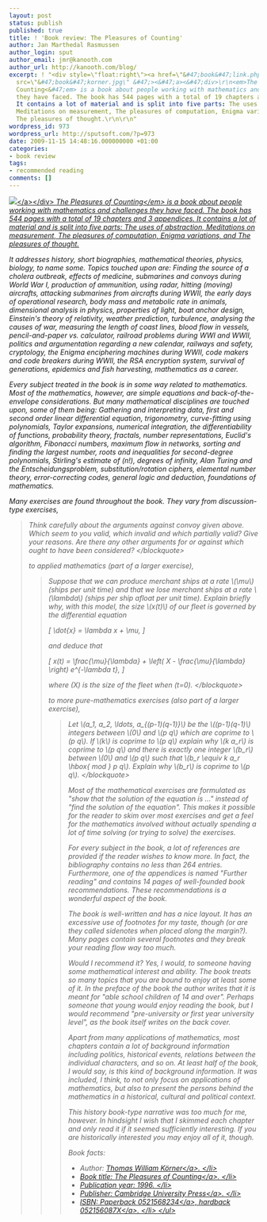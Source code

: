 ```yaml
---
layout: post
status: publish
published: true
title: ! 'Book review: The Pleasures of Counting'
author: Jan Marthedal Rasmussen
author_login: sput
author_email: jmr@kanooth.com
author_url: http://kanooth.com/blog/
excerpt: ! "<div style=\"float:right\"><a href=\"&#47;book&#47;link.php?id=korner\"><img
  src=\"&#47;book&#47;korner.jpg\" &#47;><&#47;a><&#47;div>\r\n<em>The Pleasures of
  Counting<&#47;em> is a book about people working with mathematics and challenges
  they have faced. The book has 544 pages with a total of 19 chapters and 3 appendices.
  It contains a lot of material and is split into five parts: The uses of abstraction,
  Meditations on measurement, The pleasures of computation, Enigma variations, and
  The pleasures of thought.\r\n\r\n"
wordpress_id: 973
wordpress_url: http://sputsoft.com/?p=973
date: 2009-11-15 14:48:16.000000000 +01:00
categories:
- book review
tags:
- recommended reading
comments: []
---
```

<div style="float:right"><a href="&#47;book&#47;link.php?id=korner"><img src="&#47;book&#47;korner.jpg" &#47;><&#47;a><&#47;div>
<em>The Pleasures of Counting<&#47;em> is a book about people working with mathematics and challenges they have faced. The book has 544 pages with a total of 19 chapters and 3 appendices. It contains a lot of material and is split into five parts: The uses of abstraction, Meditations on measurement, The pleasures of computation, Enigma variations, and The pleasures of thought.

<a id="more"></a><a id="more-973"></a>

It addresses history, short biographies, mathematical theories, physics, biology, to name some. Topics touched upon are: Finding the source of a cholera outbreak, effects of medicine, submarines and convoys during World War I, production of ammunition, using radar, hitting (moving) aircrafts, attacking submarines from aircrafts during WWII, the early days of operational research, body mass and metabolic rate in animals, dimensional analysis in physics, properties of light, boat anchor design, Einstein's theory of relativity, weather prediction, turbulence, analysing the causes of war, measuring the length of coast lines, blood flow in vessels, pencil-and-paper vs. calculator, railroad problems during WWI and WWII, politics and argumentation regarding a new calendar, railways and safety, cryptology, the Enigma enciphering machines during WWII, code makers and code breakers during WWII, the RSA encryption system, survival of generations, epidemics and fish harvesting, mathematics as a career.

Every subject treated in the book is in some way related to mathematics. Most of the mathematics, however, are simple equations and back-of-the-envelope considerations. But many mathematical disciplines are touched upon, some of them being: Gathering and interpreting data, first and second order linear differential equation, trigonometry, curve-fitting using polynomials, Taylor expansions, numerical integration, the differentiability of functions, probability theory, fractals, number representations, Euclid's algorithm, Fibonacci numbers, maximum flow in networks, sorting and finding the largest number, roots and inequalities for second-degree polynomials, Stirling's estimate of \(n!\), degrees of infinity, Alan Turing and the Entscheidungsproblem, substitution&#47;rotation ciphers, elemental number theory, error-correcting codes, general logic and deduction, foundations of mathematics.

Many exercises are found throughout the book. They vary from discussion-type exercises,

<blockquote>
Think carefully about the arguments against convoy given above. Which seem to you valid, which invalid and which partially valid? Give your reasons. Are there any other arguments for or against which ought to have been considered?
<&#47;blockquote>

to applied mathematics (part of a larger exercise),

<blockquote>
Suppose that we can produce merchant ships at a rate \(\mu\) (ships per unit time) and that we lose merchant ships at a rate \(\lambda\) (ships per ship afloat per unit time). Explain briefly why, with this model, the size \(x(t)\) of our fleet is governed by the differential equation

\[
\dot{x} = \lambda x + \mu,
\]

and deduce that

\[
x(t) = \frac{\mu}{\lambda} + \left( X - \frac{\mu}{\lambda} \right) e^{-\lambda t},
\]

where \(X\) is the size of the fleet when \(t=0\).
<&#47;blockquote>

to more pure-mathematics exercises (also part of a larger exercise),

<blockquote>
Let \(a_1, a_2, \ldots, a_{(p-1)(q-1)}\) be the \((p-1)(q-1)\) integers between \(0\) and \(p q\) which are coprime to \(p q\). If \(k\) is coprime to \(p q\) explain why \(k a_r\) is coprime to \(p q\) and there is exactly one integer \(b_r\) between \(0\) and \(p q\) such that \(b_r \equiv k a_r \hbox{ mod } p q\). Explain why \(b_r\) is coprime to \(p q\).
<&#47;blockquote>

Most of the mathematical exercises are formulated as "show that the solution of the equation is ..." instead of "find the solution of the equation". This makes it possible for the reader to skim over most exercises and get a feel for the mathematics involved without actually spending a lot of time solving (or trying to solve) the exercises.

For every subject in the book, a lot of references are provided if the reader wishes to know more. In fact, the bibliography contains no less than 264 entries. Furthermore, one of the appendices is named "Further reading" and contains 14 pages of well-founded book recommendations. These recommendations is a wonderful aspect of the book.

The book is well-written and has a nice layout. It has an excessive use of footnotes for my taste, though (or are they called sidenotes when placed along the margin?). Many pages contain several footnotes and they break your reading flow way too much.

Would I recommend it? Yes, I would, to someone having some mathematical interest and ability. The book treats so many topics that you are bound to enjoy at least some of it. In the preface of the book the author writes that it is meant for "able school children of 14 and over". Perhaps someone that young would enjoy reading the book, but I would recommend "pre-university or first year university level", as the book itself writes on the back cover.

Apart from many applications of mathematics, most chapters contain a lot of background information including politics, historical events, relations between the individual characters, and so on. At least half of the book, I would say, is this kind of background information. It was included, I think, to not only focus on applications of mathematics, but also to present the persons behind the mathematics in a historical, cultural and political context.

This history book-type narrative was too much for me, however. In hindsight I wish that I skimmed each chapter and only read it if it seemed sufficiently interesting. If you are historically interested you may enjoy all of it, though. 

Book facts:

<ul>
<li>Author: <a href="http:&#47;&#47;www.dpmms.cam.ac.uk&#47;~twk&#47;">Thomas William K&ouml;rner<&#47;a>.
<&#47;li>
<li>Book title: <a href="http:&#47;&#47;www.dpmms.cam.ac.uk&#47;~twk&#47;my-book.html">The Pleasures of Counting<&#47;a>.
<&#47;li>
<li>Publication year: 1996.
<&#47;li>
<li>Publisher: <a href="http:&#47;&#47;www.cambridge.org">Cambridge University Press<&#47;a>.
<&#47;li>
<li>ISBN: Paperback <a href="http:&#47;&#47;en.wikipedia.org&#47;w&#47;index.php?title=Special:BookSources&isbn=0521568234">0521568234<&#47;a>, hardback <a href="http:&#47;&#47;en.wikipedia.org&#47;w&#47;index.php?title=Special:BookSources&isbn=052156087X">052156087X<&#47;a>.
<&#47;li>
<&#47;ul>

